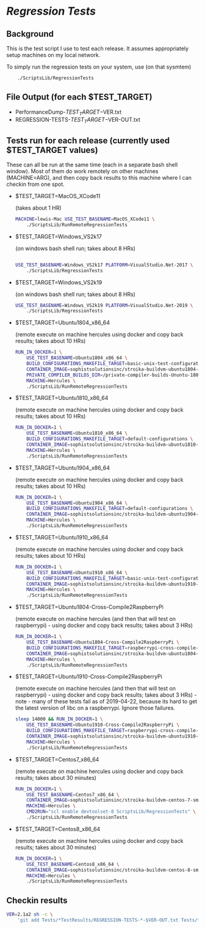 # ***Regression Tests***

## Background

This is the test script I use to test each release. It assumes appropriately setup machines on
my local network.

To simply run the regression tests on your system, use (on that sysmtem)

~~~bash
    ./ScriptsLib/RegressionTests
~~~

## File Output (for each $TEST_TARGET)

* PerformanceDump-$TEST_TARGET-$VER.txt
* REGRESSION-TESTS-$TEST_TARGET-$VER-OUT.txt

## Tests run for each release (currently used $TEST_TARGET values)

These can all be run at the same time (each in a separate bash shell window). Most of them
do work remotely on other machines (MACHINE=ARG), and then copy back results to this machine where I can
checkin from one spot.

* $TEST_TARGET=MacOS_XCode11

    (takes about 1 HR)

    ~~~bash
    MACHINE=lewis-Mac USE_TEST_BASENAME=MacOS_XCode11 \
        ./ScriptsLib/RunRemoteRegressionTests
    ~~~

* $TEST_TARGET=Windows_VS2k17

    (on windows bash shell run; takes about 8 HRs)

    ~~~bash

    USE_TEST_BASENAME=Windows_VS2k17 PLATFORM=VisualStudio.Net-2017 \
        ./ScriptsLib/RegressionTests
    ~~~

* $TEST_TARGET=Windows_VS2k19

    (on windows bash shell run; takes about 8 HRs)

    ~~~bash
    USE_TEST_BASENAME=Windows_VS2k19 PLATFORM=VisualStudio.Net-2019 \
        ./ScriptsLib/RegressionTests
    ~~~

* $TEST_TARGET=Ubuntu1804_x86_64

    (remote execute on machine hercules using docker and copy back results; takes about 10 HRs)

    ~~~bash
    RUN_IN_DOCKER=1 \
        USE_TEST_BASENAME=Ubuntu1804_x86_64 \
        BUILD_CONFIGURATIONS_MAKEFILE_TARGET=basic-unix-test-configurations \
        CONTAINER_IMAGE=sophistsolutionsinc/stroika-buildvm-ubuntu1804-regression-tests \
        PRIVATE_COMPILER_BUILDS_DIR=/private-compiler-builds-Ununtu-1804-x64 \
        MACHINE=Hercules \
        ./ScriptsLib/RunRemoteRegressionTests
    ~~~

* $TEST_TARGET=Ubuntu1810_x86_64

    (remote execute on machine hercules using docker and copy back results; takes about 10 HRs)

    ~~~bash
    RUN_IN_DOCKER=1 \
        USE_TEST_BASENAME=Ubuntu1810_x86_64 \
        BUILD_CONFIGURATIONS_MAKEFILE_TARGET=default-configurations \
        CONTAINER_IMAGE=sophistsolutionsinc/stroika-buildvm-ubuntu1810-regression-tests \
        MACHINE=Hercules \
        ./ScriptsLib/RunRemoteRegressionTests
    ~~~

* $TEST_TARGET=Ubuntu1904_x86_64

    (remote execute on machine hercules using docker and copy back results; takes about 10 HRs)

    ~~~bash
    RUN_IN_DOCKER=1 \
        USE_TEST_BASENAME=Ubuntu1904_x86_64 \
        BUILD_CONFIGURATIONS_MAKEFILE_TARGET=default-configurations \
        CONTAINER_IMAGE=sophistsolutionsinc/stroika-buildvm-ubuntu1904-regression-tests \
        MACHINE=Hercules \
        ./ScriptsLib/RunRemoteRegressionTests
    ~~~

* $TEST_TARGET=Ubuntu1910_x86_64

    (remote execute on machine hercules using docker and copy back results; takes about 10 HRs)

    ~~~bash
    RUN_IN_DOCKER=1 \
        USE_TEST_BASENAME=Ubuntu1910_x86_64 \
        BUILD_CONFIGURATIONS_MAKEFILE_TARGET=basic-unix-test-configurations \
        CONTAINER_IMAGE=sophistsolutionsinc/stroika-buildvm-ubuntu1910-regression-tests \
        MACHINE=Hercules \
        ./ScriptsLib/RunRemoteRegressionTests
    ~~~

* $TEST_TARGET=Ubuntu1804-Cross-Compile2RaspberryPi

    (remote execute on machine hercules (and then that will test on raspberrypi) - using docker and copy back results; takes about 3 HRs)

    ~~~bash
    RUN_IN_DOCKER=1 \
        USE_TEST_BASENAME=Ubuntu1804-Cross-Compile2RaspberryPi \
        BUILD_CONFIGURATIONS_MAKEFILE_TARGET=raspberrypi-cross-compile-test-configurations \
        CONTAINER_IMAGE=sophistsolutionsinc/stroika-buildvm-ubuntu1804-regression-tests \
        MACHINE=Hercules \
        ./ScriptsLib/RunRemoteRegressionTests
    ~~~

* $TEST_TARGET=Ubuntu1910-Cross-Compile2RaspberryPi

    (remote execute on machine hercules (and then that will test on raspberrypi) - using docker and copy back results; takes about 3 HRs)
      - note - many of these tests fail as of 2019-04-22, because its hard to get the latest version of libc on a raspberrypi. Ignore those failures.

    ~~~bash
    sleep 14000 && RUN_IN_DOCKER=1 \
        USE_TEST_BASENAME=Ubuntu1910-Cross-Compile2RaspberryPi \
        BUILD_CONFIGURATIONS_MAKEFILE_TARGET=raspberrypi-cross-compile-test-configurations \
        CONTAINER_IMAGE=sophistsolutionsinc/stroika-buildvm-ubuntu1910-regression-tests \
        MACHINE=Hercules \
        ./ScriptsLib/RunRemoteRegressionTests
    ~~~

* $TEST_TARGET=Centos7_x86_64

    (remote execute on machine hercules using docker and copy back results; takes about 30 minutes)

    ~~~bash
    RUN_IN_DOCKER=1 \
        USE_TEST_BASENAME=Centos7_x86_64 \
        CONTAINER_IMAGE=sophistsolutionsinc/stroika-buildvm-centos-7-small \
        MACHINE=Hercules \
        CMD2RUN="scl enable devtoolset-8 ScriptsLib/RegressionTests" \
        ./ScriptsLib/RunRemoteRegressionTests
    ~~~

* $TEST_TARGET=Centos8_x86_64

    (remote execute on machine hercules using docker and copy back results; takes about 30 minutes)

    ~~~bash
    RUN_IN_DOCKER=1 \
        USE_TEST_BASENAME=Centos8_x86_64 \
        CONTAINER_IMAGE=sophistsolutionsinc/stroika-buildvm-centos-8-small \
        MACHINE=Hercules \
        ./ScriptsLib/RunRemoteRegressionTests
    ~~~

## Checkin results

~~~bash
VER=2.1a2 sh -c \
    'git add Tests/*TestResults/REGRESSION-TESTS-*-$VER-OUT.txt Tests/*TestResults/PerformanceDump-*-$VER.txt'
~~~
